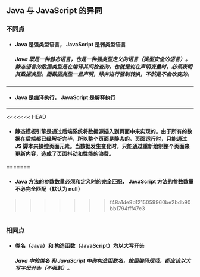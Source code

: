 ## Java 与 JavaScript 的异同

### 不同点
- #### Java 是强类型语言， JavaScript 是弱类型语言
  ##### Java 既是一种静态语言，也是一种强类型定义的语言（类型安全的语言）。静态语言的数据类型是在编译其间检查的，也就是说在声明变量时，必须表明其数据类型。而数据类型一旦声明，除非进行强制转换，不然是不会改变的。

---
- #### Java 是编译执行， JavaScript 是解释执行


---
<<<<<<< HEAD
- #### 静态模板引擎是通过后端系统将数据源插入到页面中来实现的。由于所有的数据在后端都已经解析完毕，所以整个页面是静态的。页面运行时，只能通过 JS 脚本来操控页面元素。当数据发生变化时，只能通过重新绘制整个页面来更新内容，造成了页面抖动和性能的浪费。
=======
- #### Java 方法的参数数量必须和定义时的完全匹配， JavaScript 方法的参数数量不必完全匹配（默认为 null）

>>>>>>> f48a1de9b1215059960be2bdb90bb1794fff47c3


```
```
### 相同点
- #### 类名（Java）和 构造函数（JavaScript）均以大写开头
  ##### Java 中的类名 和 JavaScript 中的构造函数名，按照编码规范，都应该以大写字母开头（不强制）。
